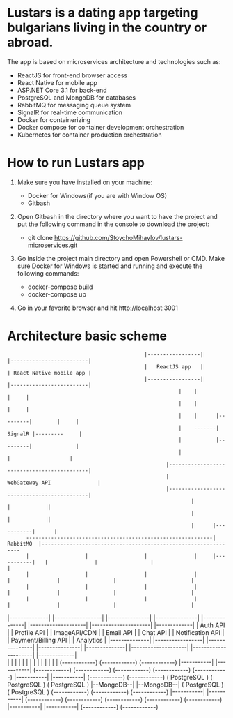 # Lustars is a dating app targeting bulgarians living in the country or abroad. 
The app is based on microservices architecture and technologies such as: 
  - ReactJS for front-end browser access
  - React Native for mobile app
  - ASP.NET Core 3.1 for back-end 
  - PostgreSQL and MongoDB for databases
  - RabbitMQ for messaging queue system
  - SignalR for real-time communication
  - Docker for containerizing
  - Docker compose for container development orchestration
  - Kubernetes for container production orchestration

# How to run Lustars app
1. Make sure you have installed on your machine: 
    - Docker for Windows(if you are with Window OS)
    - Gitbash

2. Open Gitbash in the directory where you want to have the project and put the following command in the console to download the project:
    - git clone https://github.com/StoychoMihaylov/lustars-microservices.git

3. Go inside the project main directory and open Powershell or CMD. Make sure Docker for Windows is started and running and execute the following commands:
    - docker-compose build
    - docker-compose up
    
4. Go in your favorite browser and hit http://localhost:3001




# Architecture basic scheme
                                                |-----------------|                  |-------------------------|
                                                |   ReactJS app   |                  | React Native mobile app |
                                                |-----------------|                  |-------------------------|
                                                           |    |                         |     |
                                                           |    |                         |     |  
                                                           |    |      |---------|        |     |
                                                           |    -------| SignalR |---------     |
                                                           |           |---------|              |
                                                           |                |                   |
                                                       |--------------------------------------------|
                                                       |               WebGateway API               |
                                                       |--------------------------------------------|     
                                                               |            |            |
                                                               |            |            |   
                                                               |      |-----------|      |       
          ------------------------------------------------------------| RabbitMQ  |---------------------------------------------------------------
          |                  |                  |               |     |-----------|   |               |                 |                        |         
          |                  |                  |               |                     |               |                 |                        |
          |                  |                  |               |                     |               |                 |                        |
          |                  |                  |               |                     |               |                 |                        |
 |--------------| |-----------------| |---------------| |---------------| |--------------| |--------------------| |---------------------| |-------------|
 |   Auth API   | |   Profile API   | | ImageAPI/CDN  | |   Email API   | |   Chat API   | |  Notification API  | | Payment/Billing API | |  Analytics  | 
 |--------------| |-----------------| |---------------| |---------------| |--------------| |--------------------| |---------------------| |-------------|  
         |                  |                                   |                 |                   |                      |                   |
         |                  |                                   |                 |                   |                      |                   |
  (------------)      (------------)                     (------------)     |-----------|       |-----------|          (------------)      (------------)
  (------------)      (------------)                     (------------)     |-----------|       |-----------|          (------------)      (------------) 
  ( PostgreSQL )      ( PostgreSQL )                     ( PostgreSQL )     |--MongoDB--|       |--MongoDB--|          ( PostgreSQL )      ( PostgreSQL )
  (------------)      (------------)                     (------------)     |-----------|       |-----------|          (------------)      (------------)
  (------------)      (------------)                     (------------)     |-----------|       |-----------|          (------------)      (------------)




